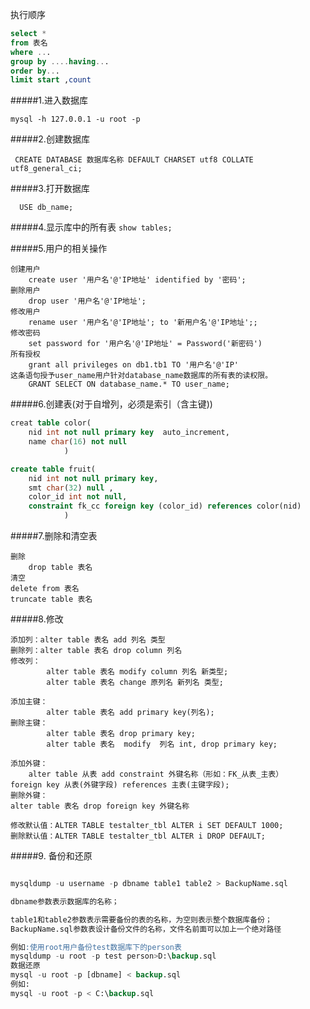 执行顺序

```sql
select * 
from 表名
where ...
group by ....having...
order by...
limit start ,count
```



#####1.进入数据库

`mysql -h 127.0.0.1 -u root -p`

#####2.创建数据库

` CREATE DATABASE 数据库名称 DEFAULT CHARSET utf8 COLLATE utf8_general_ci;`

#####3.打开数据库

`  USE db_name;`

#####4.显示库中的所有表
`show tables;`

#####5.用户的相关操作
```
创建用户
    create user '用户名'@'IP地址' identified by '密码';
删除用户
    drop user '用户名'@'IP地址';
修改用户
    rename user '用户名'@'IP地址'; to '新用户名'@'IP地址';;
修改密码
    set password for '用户名'@'IP地址' = Password('新密码')
所有授权
    grant all privileges on db1.tb1 TO '用户名'@'IP'
这条语句授予user_name用户针对database_name数据库的所有表的读权限。   
    GRANT SELECT ON database_name.* TO user_name;
```

#####6.创建表(对于自增列，必须是索引（含主键))
```sql
creat table color(
    nid int not null primary key  auto_increment,
    name char(16) not null
            )

create table fruit(
    nid int not null primary key,
    smt char(32) null ,
    color_id int not null,
    constraint fk_cc foreign key (color_id) references color(nid)
            )
```

#####7.删除和清空表
```
删除
    drop table 表名
清空
delete from 表名
truncate table 表名
```

#####8.修改
```
添加列：alter table 表名 add 列名 类型
删除列：alter table 表名 drop column 列名
修改列：
        alter table 表名 modify column 列名 新类型;  
        alter table 表名 change 原列名 新列名 类型; 
  
添加主键：
        alter table 表名 add primary key(列名);
删除主键：
        alter table 表名 drop primary key;
        alter table 表名  modify  列名 int, drop primary key;
  
添加外键：
    alter table 从表 add constraint 外键名称（形如：FK_从表_主表）             foreign key 从表(外键字段) references 主表(主键字段);
删除外键：
alter table 表名 drop foreign key 外键名称
  
修改默认值：ALTER TABLE testalter_tbl ALTER i SET DEFAULT 1000;
删除默认值：ALTER TABLE testalter_tbl ALTER i DROP DEFAULT;
```
#####9. 备份和还原

```sql

mysqldump -u username -p dbname table1 table2 > BackupName.sql

dbname参数表示数据库的名称；

table1和table2参数表示需要备份的表的名称，为空则表示整个数据库备份；
BackupName.sql参数表设计备份文件的名称，文件名前面可以加上一个绝对路径

例如:使用root用户备份test数据库下的person表
mysqldump -u root -p test person>D:\backup.sql
数据还原
mysql -u root -p [dbname] < backup.sql
例如:
mysql -u root -p < C:\backup.sql
```
